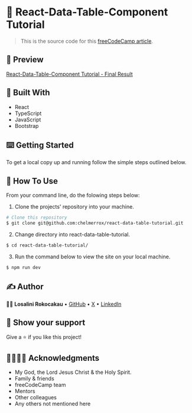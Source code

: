 # 🎯 React-Data-Table-Component Tutorial

> This is the source code for this <a href="https://www.freecodecamp.org/news/create-tables-using-the-react-datatable-component-library/" target="_blank">freeCodeCamp article</a>.

## 📸 Preview

<a href="https://www.loom.com/share/83e866e303364a4b8becca1b8795f9de?sid=b615cabc-d4fe-4f1a-a0e4-3827119e5e94">React-Data-Table-Component Tutorial - Final Result</a>

## 🔨 Built With

- React
- TypeScript
- JavaScript
- Bootstrap

## ⌨️ Getting Started

To get a local copy up and running follow the simple steps outlined below.

## 🔧 How To Use

From your command line, do the folowing steps below:
​

1. Clone the projects' repository into your machine.

```bash
# Clone this repository
$ git clone git@github.com:chelmerrox/react-data-table-tutorial.git

```

2. Change directory into react-data-table-tutorial.

```bash
$ cd react-data-table-tutorial/

```

3. Run the command below to view the site on your local machine.

```bash
$ npm run dev

```

## ✍️ Author

👩‍💻 **Losalini Rokocakau** • [GitHub](https://github.com/chelmerrox) • [X](https://twitter.com/chelmerrox) • [LinkedIn](https://www.linkedin.com/in/losalini-rokocakau)

## 🙏 Show your support

Give a ⭐️ if you like this project!

## 👨‍👩‍👧‍👦 Acknowledgments

- My God, the Lord Jesus Christ & the Holy Spirit.
- Family & friends
- freeCodeCamp team
- Mentors
- Other colleagues
- Any others not mentioned here
